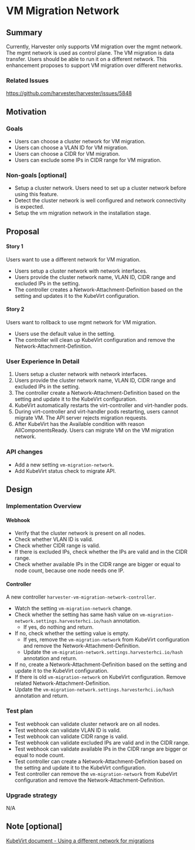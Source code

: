 # VM Migration Network

## Summary

Currently, Harvester only supports VM migration over the mgmt network. The mgmt network is used as control plane. The VM migration is data transfer. Users should be able to run it on a different network. This enhancement proposes to support VM migration over different networks.

### Related Issues

https://github.com/harvester/harvester/issues/5848

## Motivation

### Goals

- Users can choose a cluster network for VM migration.
- Users can choose a VLAN ID for VM migration.
- Users can choose a CIDR for VM migration.
- Users can exclude some IPs in CIDR range for VM migration.

### Non-goals [optional]

- Setup a cluster network. Users need to set up a cluster network before using this feature.
- Detect the cluster network is well configured and network connectivity is expected.
- Setup the vm migration network in the installation stage.

## Proposal

#### Story 1

Users want to use a different network for VM migration.
- Users setup a cluster network with network interfaces.
- Users provide the cluster network name, VLAN ID, CIDR range and excluded IPs in the setting.
- The controller creates a Network-Attachment-Definition based on the setting and updates it to the KubeVirt configuration.

#### Story 2

Users want to rollback to use mgmt network for VM migration.
- Users use the default value in the setting.
- The controller will clean up KubeVirt configuration and remove the Network-Attachment-Definition.

### User Experience In Detail

1. Users setup a cluster network with network interfaces.
2. Users provide the cluster network name, VLAN ID, CIDR range and excluded IPs in the setting.
3. The controller create a Network-Attachment-Definition based on the setting and update it to the KubeVirt configuration.
4. KubeVirt automatically restarts the virt-controller and virt-handler pods.
5. During virt-controller and virt-handler pods restarting, users cannot migrate VM. The API server rejects migration requests.
6. After KubeVirt has the Available condition with reason AllComponentsReady. Users can migrate VM on the VM migration network.

### API changes

- Add a new setting `vm-migration-network`.
- Add KubeVirt status check to migrate API.

## Design

### Implementation Overview

#### Webhook

- Verify that the cluster network is present on all nodes.
- Check whether VLAN ID is valid.
- Check whether CIDR range is valid.
- If there is excluded IPs, check whether the IPs are valid and in the CIDR range.
- Check whether available IPs in the CIDR range are bigger or equal to node count, because one node needs one IP.

#### Controller

A new controller `harvester-vm-migration-network-controller`.
- Watch the setting `vm-migration-network` change.
- Check whether the setting has same hash value on `vm-migration-network.settings.harvesterhci.io/hash` annotation.
  - If yes, do nothing and return.
- If no, check whether the setting value is empty.
  - If yes, remove the `vm-migration-network` from KubeVirt configuration and remove the Network-Attachment-Definition.
  - Update the `vm-migration-network.settings.harvesterhci.io/hash` annotation and return.
- If no, create a Network-Attachment-Definition based on the setting and update it to the KubeVirt configuration.
- If there is old `vm-migration-network` on KubeVirt configuration. Remove related Network-Attachment-Definition.
- Update the `vm-migration-network.settings.harvesterhci.io/hash` annotation and return.

### Test plan

- Test webhook can validate cluster network are on all nodes.
- Test webhook can validate VLAN ID is valid.
- Test webhook can validate CIDR range is valid.
- Test webhook can validate excluded IPs are valid and in the CIDR range.
- Test webhook can validate available IPs in the CIDR range are bigger or equal to node count.
- Test controller can create a Network-Attachment-Definition based on the setting and update it to the KubeVirt configuration.
- Test controller can remove the `vm-migration-network` from KubeVirt configuration and remove the Network-Attachment-Definition.

### Upgrade strategy

N/A

## Note [optional]

[KubeVirt document - Using a different network for migrations](https://kubevirt.io/user-guide/compute/live_migration/#using-a-different-network-for-migrations)
